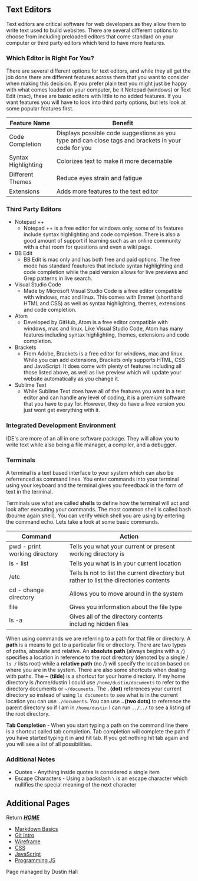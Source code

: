 ## Text Editors
Text editors are critical software for web developers as they allow them to write text used to build websites. There are several different options to choose from including preloaded editors that come standard on your computer or third party editors which tend to have more features.

### Which Editor is Right For You?
There are several different options for text editors, and while they all get the job done there are different features across them that you want to consider when making this decision. If you prefer plain text you might just be happy with what comes loaded on your computer, be it Notepad (windows) or Text Edit (mac), these are basic editors with little to no added features. If you want features you will have to look into third party options, but lets look at some popular features first.

Feature Name | Benefit
------------ | --------
Code Completion | Displays possible code suggestions as you type and can close tags and brackets in your code for you
Syntax Highlighting | Colorizes text to make it more decernable 
Different Themes | Reduce eyes strain and fatigue
Extensions | Adds more features to the text editor

### Third Party Editors

* Notepad ++ 
  - Notepad ++ is a free editor for windows only, some of its features include syntax highlighting and code completion. There is also a good amount of support if learning such as an online community with a chat room for questions and even a wiki page. 
* BB Edit
  - BB Edit is mac only and has both free and paid options. The free mode has standard feautures that include syntax highlighting and code completion while the paid version allows for live previews and Grep patterns in live search. 
* Visual Studio Code
  - Made by Microsoft Visual Studio Code is a free editor compatible with windows, mac and linux. This comes with Emmet (shorthand HTML and CSS) as well as syntax highlighting, themes, extensions and code completion. 
* Atom
  - Developed by GitHub, Atom is a free editor compatible with windows, mac and linux. Like Visual Studio Code, Atom has many features including syntax highlighting, themes, extensions and code completion.   
* Brackets 
  - From Adobe, Brackets is a free editor for windows, mac and linux. While you can add extensions, Brackets only supports HTML, CSS and JavaScript. It does come with plenty of features including all those listed above, as well as live preview which will update your website automatically as you change it.  
* Sublime Text 
  - While Sublime Text does have all of the features you want in a text editor and can handle any level of coding, it is a premium software that you have to pay for. However, they do have a free version you just wont get everything with it. 

### Integrated Development Environment

IDE's are more of an all in one software package. They will allow you to write text while also being a file manager, a compiler, and a debugger. 

### Terminals 

A terminal is a text based interface to your system which can also be referrenced as command lines. You enter commands into your terminal using your keyboard and the terminal gives you feeedback in the form of text in the terminal.  

Terminals use what are called **shells** to define how the terminal will act and look after executing your commands. The most common shell is called bash (bourne again shell). You can verify which shell you are using by entering the command echo. Lets take a look at some basic commands.

Command | Action
------- | -------
pwd - print working directory | Tells you what your current or present working directory is
ls - list | Tells you what is in your current location
/etc | Tells ls not to list the current directory but rather to list the directories contents
cd - change directory | Allows you to move around in the system 
file | Gives you information about the file type
ls -a | Gives all of the directory contents including hidden files

When using commands we are referring to a path for that file or directory. A **path** is a means to get to a particular file or directory. There are two types of paths, absolute and relative. An **absolute path** (always begins with a `/`) specifies a location in reference to the root directory (denoted by a single / `ls /` lists root) while a **relative path** (no /) will specify the location based on where you are in the system. There are also some shortcuts when dealing with paths. The **~ (tilde)** is a shortcut for your home directory. If my home directory is /home/dustin I could use `/home/dustin/documents` to refer to the directory documents or `~/documents`. The **. (dot)** references your current directory so instead of using `ls documents` to see what is in the current location you can use `./documents`. You can use **..(two dots)** to reference the parent directory so if I am in `/home/dustin` I can run `../../` to see a listing of the root directory.   

**Tab Completion** - When you start typing a path on the command line there is a shortcut called tab completion. Tab completion will complete the path if you have started typing it in and hit tab. If you get nothing hit tab again and you will see a list of all possibilities.  

### Additional Notes 

* Quotes - Anything inside quotes is considered a single item
* Escape Characters - Using a backslash `\` is an escape character which nullifies the special meaning of the next character

## Additional Pages 
Return [**_HOME_**](https://DustinHall.github.io/reading-notes)
* [Markdown Basics](https://dustinhall.github.io/reading-notes/markdown)
* [Git Intro](https://dustinhall.github.io/reading-notes/git-intro)
* [Wireframe](https://dustinhall.github.io/reading-notes/wireframe-html)
* [CSS](https://dustinhall.github.io/reading-notes/css)
* [JavaScript](https://dustinhall.github.io/reading-notes/javascript)
* [Programming JS](https://dustinhall.github.io/reading-notes/preogramming-with-javascript)

<footer>
    <p> Page managed by Dustin Hall </p> 
</footer>